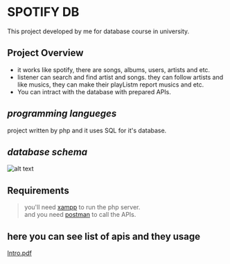 # SPOTIFY DB
This project developed by me for database course in university.

## Project Overview
- it works like spotify, there are songs, albums, users, artists and etc.  
- listener can search and find artist and songs. they can follow artists and like musics, they can make their playListm report musics and etc.  
- You can intract with the database with prepared APIs.
## _programming langueges_
project written by php and it uses SQL for it's database.

## _database schema_
![alt text](https://github.com/alirezalorestani23/spotify/blob/master/schema.jpg "database schema")

## Requirements
> you'll need [xampp](https://www.apachefriends.org/download.html) to run the php server.  
> and you need [postman](https://learning.postman.com/docs/getting-started/installation-and-updates/) to call the APIs.


## here you can see list of apis and they usage

[Intro.pdf](https://github.com/alirezalorestani23/spotify/blob/master/spotify-apis.pdf)

